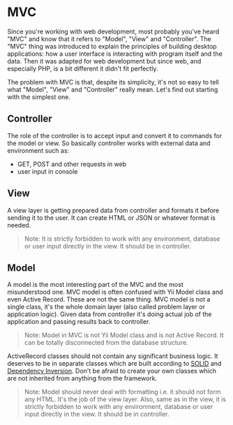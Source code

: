 MVC
===

Since you're working with web development, most probably you've heard "MVC" and know that it refers to "Model", "View" and "Controller".
The "MVC" thing was introduced to explain the principles of building desktop applications: how a user interface is interacting with program itself and the data. Then it was adapted for web development but since web, and especially PHP, is a bit different it didn't fit perfectly.

The problem with MVC is that, despite its simplicity, it's not so easy to tell what "Model", "View" and "Controller" really mean. Let's find out starting with the simplest one.


## Controller

The role of the controller is to accept input and convert it to commands for the model or view. So basically controller works with external data and environment such as:

- GET, POST and other requests in web
- user input in console

## View

A view layer is getting prepared data from controller and formats it before sending it to the user. It can create HTML or JSON or whatever format is needed.

> Note: It is strictly forbidden to work with any environment, database or user input directly in the view. It should be in controller.

## Model

A model is the most interesting part of the MVC and the most misunderstood one. MVC model is often confused with Yii Model class and even Active Record. These are not the same thing. MVC model is not a single class, it's the whole domain layer (also called problem layer or application logic). Given data from controller it's doing actual job of the application and passing results back to controller.

> Note: Model in MVC is not Yii Model class and is not Active Record. It can be totally disconnected from the database structure.

ActiveRecord classes should not contain any significant business logic. It deserves to be in separate classes which are built according to [SOLID](solid.md) and [Dependency Inversion](dependencies.md). Don't be afraid to create your own classes which are not inherited from anything from the framework.

> Note: Model should never deal with formatting i.e. it should not form any HTML. It's the job of the view layer. Also, same as in the view, it is strictly forbidden to work with any environment, database or user input directly in the view. It should be in controller.
